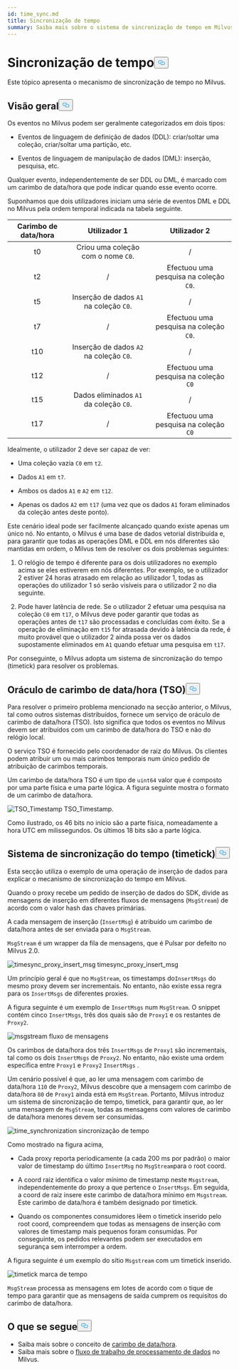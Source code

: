 ```yaml
---
id: time_sync.md
title: Sincronização de tempo
summary: Saiba mais sobre o sistema de sincronização de tempo em Milvus.
---
```

<h1 id="Time-Synchronization" class="common-anchor-header">Sincronização de tempo<button data-href="#Time-Synchronization" class="anchor-icon" translate="no">
      <svg translate="no"
        aria-hidden="true"
        focusable="false"
        height="20"
        version="1.1"
        viewBox="0 0 16 16"
        width="16"
      >
        <path
          fill="#0092E4"
          fill-rule="evenodd"
          d="M4 9h1v1H4c-1.5 0-3-1.69-3-3.5S2.55 3 4 3h4c1.45 0 3 1.69 3 3.5 0 1.41-.91 2.72-2 3.25V8.59c.58-.45 1-1.27 1-2.09C10 5.22 8.98 4 8 4H4c-.98 0-2 1.22-2 2.5S3 9 4 9zm9-3h-1v1h1c1 0 2 1.22 2 2.5S13.98 12 13 12H9c-.98 0-2-1.22-2-2.5 0-.83.42-1.64 1-2.09V6.25c-1.09.53-2 1.84-2 3.25C6 11.31 7.55 13 9 13h4c1.45 0 3-1.69 3-3.5S14.5 6 13 6z"
        ></path>
      </svg>
    </button></h1><p>Este tópico apresenta o mecanismo de sincronização de tempo no Milvus.</p>
<h2 id="Overview" class="common-anchor-header">Visão geral<button data-href="#Overview" class="anchor-icon" translate="no">
      <svg translate="no"
        aria-hidden="true"
        focusable="false"
        height="20"
        version="1.1"
        viewBox="0 0 16 16"
        width="16"
      >
        <path
          fill="#0092E4"
          fill-rule="evenodd"
          d="M4 9h1v1H4c-1.5 0-3-1.69-3-3.5S2.55 3 4 3h4c1.45 0 3 1.69 3 3.5 0 1.41-.91 2.72-2 3.25V8.59c.58-.45 1-1.27 1-2.09C10 5.22 8.98 4 8 4H4c-.98 0-2 1.22-2 2.5S3 9 4 9zm9-3h-1v1h1c1 0 2 1.22 2 2.5S13.98 12 13 12H9c-.98 0-2-1.22-2-2.5 0-.83.42-1.64 1-2.09V6.25c-1.09.53-2 1.84-2 3.25C6 11.31 7.55 13 9 13h4c1.45 0 3-1.69 3-3.5S14.5 6 13 6z"
        ></path>
      </svg>
    </button></h2><p>Os eventos no Milvus podem ser geralmente categorizados em dois tipos:</p>
<ul>
<li><p>Eventos de linguagem de definição de dados (DDL): criar/soltar uma coleção, criar/soltar uma partição, etc.</p></li>
<li><p>Eventos de linguagem de manipulação de dados (DML): inserção, pesquisa, etc.</p></li>
</ul>
<p>Qualquer evento, independentemente de ser DDL ou DML, é marcado com um carimbo de data/hora que pode indicar quando esse evento ocorre.</p>
<p>Suponhamos que dois utilizadores iniciam uma série de eventos DML e DDL no Milvus pela ordem temporal indicada na tabela seguinte.</p>
<table>
<thead>
<tr><th style="text-align:center">Carimbo de data/hora</th><th style="text-align:center">Utilizador 1</th><th style="text-align:center">Utilizador 2</th></tr>
</thead>
<tbody>
<tr><td style="text-align:center">t0</td><td style="text-align:center">Criou uma coleção com o nome <code translate="no">C0</code>.</td><td style="text-align:center">/</td></tr>
<tr><td style="text-align:center">t2</td><td style="text-align:center">/</td><td style="text-align:center">Efectuou uma pesquisa na coleção <code translate="no">C0</code>.</td></tr>
<tr><td style="text-align:center">t5</td><td style="text-align:center">Inserção de dados <code translate="no">A1</code> na coleção <code translate="no">C0</code>.</td><td style="text-align:center">/</td></tr>
<tr><td style="text-align:center">t7</td><td style="text-align:center">/</td><td style="text-align:center">Efectuou uma pesquisa na coleção <code translate="no">C0</code>.</td></tr>
<tr><td style="text-align:center">t10</td><td style="text-align:center">Inserção de dados <code translate="no">A2</code> na coleção <code translate="no">C0</code>.</td><td style="text-align:center">/</td></tr>
<tr><td style="text-align:center">t12</td><td style="text-align:center">/</td><td style="text-align:center">Efectuou uma pesquisa na coleção <code translate="no">C0</code></td></tr>
<tr><td style="text-align:center">t15</td><td style="text-align:center">Dados eliminados <code translate="no">A1</code> da coleção <code translate="no">C0</code>.</td><td style="text-align:center">/</td></tr>
<tr><td style="text-align:center">t17</td><td style="text-align:center">/</td><td style="text-align:center">Efectuou uma pesquisa na coleção <code translate="no">C0</code></td></tr>
</tbody>
</table>
<p>Idealmente, o utilizador 2 deve ser capaz de ver:</p>
<ul>
<li><p>Uma coleção vazia <code translate="no">C0</code> em <code translate="no">t2</code>.</p></li>
<li><p>Dados <code translate="no">A1</code> em <code translate="no">t7</code>.</p></li>
<li><p>Ambos os dados <code translate="no">A1</code> e <code translate="no">A2</code> em <code translate="no">t12</code>.</p></li>
<li><p>Apenas os dados <code translate="no">A2</code> em <code translate="no">t17</code> (uma vez que os dados <code translate="no">A1</code> foram eliminados da coleção antes deste ponto).</p></li>
</ul>
<p>Este cenário ideal pode ser facilmente alcançado quando existe apenas um único nó. No entanto, o Milvus é uma base de dados vetorial distribuída e, para garantir que todas as operações DML e DDL em nós diferentes são mantidas em ordem, o Milvus tem de resolver os dois problemas seguintes:</p>
<ol>
<li><p>O relógio de tempo é diferente para os dois utilizadores no exemplo acima se eles estiverem em nós diferentes. Por exemplo, se o utilizador 2 estiver 24 horas atrasado em relação ao utilizador 1, todas as operações do utilizador 1 só serão visíveis para o utilizador 2 no dia seguinte.</p></li>
<li><p>Pode haver latência de rede. Se o utilizador 2 efetuar uma pesquisa na coleção <code translate="no">C0</code> em <code translate="no">t17</code>, o Milvus deve poder garantir que todas as operações antes de <code translate="no">t17</code> são processadas e concluídas com êxito. Se a operação de eliminação em <code translate="no">t15</code> for atrasada devido à latência da rede, é muito provável que o utilizador 2 ainda possa ver os dados supostamente eliminados em <code translate="no">A1</code> quando efetuar uma pesquisa em <code translate="no">t17</code>.</p></li>
</ol>
<p>Por conseguinte, o Milvus adopta um sistema de sincronização do tempo (timetick) para resolver os problemas.</p>
<h2 id="Timestamp-oracle-TSO" class="common-anchor-header">Oráculo de carimbo de data/hora (TSO)<button data-href="#Timestamp-oracle-TSO" class="anchor-icon" translate="no">
      <svg translate="no"
        aria-hidden="true"
        focusable="false"
        height="20"
        version="1.1"
        viewBox="0 0 16 16"
        width="16"
      >
        <path
          fill="#0092E4"
          fill-rule="evenodd"
          d="M4 9h1v1H4c-1.5 0-3-1.69-3-3.5S2.55 3 4 3h4c1.45 0 3 1.69 3 3.5 0 1.41-.91 2.72-2 3.25V8.59c.58-.45 1-1.27 1-2.09C10 5.22 8.98 4 8 4H4c-.98 0-2 1.22-2 2.5S3 9 4 9zm9-3h-1v1h1c1 0 2 1.22 2 2.5S13.98 12 13 12H9c-.98 0-2-1.22-2-2.5 0-.83.42-1.64 1-2.09V6.25c-1.09.53-2 1.84-2 3.25C6 11.31 7.55 13 9 13h4c1.45 0 3-1.69 3-3.5S14.5 6 13 6z"
        ></path>
      </svg>
    </button></h2><p>Para resolver o primeiro problema mencionado na secção anterior, o Milvus, tal como outros sistemas distribuídos, fornece um serviço de oráculo de carimbo de data/hora (TSO). Isto significa que todos os eventos no Milvus devem ser atribuídos com um carimbo de data/hora do TSO e não do relógio local.</p>
<p>O serviço TSO é fornecido pelo coordenador de raiz do Milvus. Os clientes podem atribuir um ou mais carimbos temporais num único pedido de atribuição de carimbos temporais.</p>
<p>Um carimbo de data/hora TSO é um tipo de <code translate="no">uint64</code> valor que é composto por uma parte física e uma parte lógica. A figura seguinte mostra o formato de um carimbo de data/hora.</p>
<p>
  
   <span class="img-wrapper"> <img translate="no" src="/docs/v2.4.x/assets/TSO_Timestamp.png" alt="TSO_Timestamp" class="doc-image" id="tso_timestamp" />
   </span> <span class="img-wrapper"> <span>TSO_Timestamp</span>. </span></p>
<p>Como ilustrado, os 46 bits no início são a parte física, nomeadamente a hora UTC em milissegundos. Os últimos 18 bits são a parte lógica.</p>
<h2 id="Time-synchronization-system-timetick" class="common-anchor-header">Sistema de sincronização do tempo (timetick)<button data-href="#Time-synchronization-system-timetick" class="anchor-icon" translate="no">
      <svg translate="no"
        aria-hidden="true"
        focusable="false"
        height="20"
        version="1.1"
        viewBox="0 0 16 16"
        width="16"
      >
        <path
          fill="#0092E4"
          fill-rule="evenodd"
          d="M4 9h1v1H4c-1.5 0-3-1.69-3-3.5S2.55 3 4 3h4c1.45 0 3 1.69 3 3.5 0 1.41-.91 2.72-2 3.25V8.59c.58-.45 1-1.27 1-2.09C10 5.22 8.98 4 8 4H4c-.98 0-2 1.22-2 2.5S3 9 4 9zm9-3h-1v1h1c1 0 2 1.22 2 2.5S13.98 12 13 12H9c-.98 0-2-1.22-2-2.5 0-.83.42-1.64 1-2.09V6.25c-1.09.53-2 1.84-2 3.25C6 11.31 7.55 13 9 13h4c1.45 0 3-1.69 3-3.5S14.5 6 13 6z"
        ></path>
      </svg>
    </button></h2><p>Esta secção utiliza o exemplo de uma operação de inserção de dados para explicar o mecanismo de sincronização do tempo em Milvus.</p>
<p>Quando o proxy recebe um pedido de inserção de dados do SDK, divide as mensagens de inserção em diferentes fluxos de mensagens (<code translate="no">MsgStream</code>) de acordo com o valor hash das chaves primárias.</p>
<p>A cada mensagem de inserção (<code translate="no">InsertMsg</code>) é atribuído um carimbo de data/hora antes de ser enviada para o <code translate="no">MsgStream</code>.</p>
<div class="alert note">
  <code translate="no">MsgStream</code> é um wrapper da fila de mensagens, que é Pulsar por defeito no Milvus 2.0.</div>
<p>
  
   <span class="img-wrapper"> <img translate="no" src="/docs/v2.4.x/assets/timesync_proxy_insert_msg.png" alt="timesync_proxy_insert_msg" class="doc-image" id="timesync_proxy_insert_msg" />
   </span> <span class="img-wrapper"> <span>timesync_proxy_insert_msg</span> </span></p>
<p>Um princípio geral é que no <code translate="no">MsgStream</code>, os timestamps do<code translate="no">InsertMsgs</code> do mesmo proxy devem ser incrementais. No entanto, não existe essa regra para os <code translate="no">InsertMsgs</code> de diferentes proxies.</p>
<p>A figura seguinte é um exemplo de <code translate="no">InsertMsgs</code> num <code translate="no">MsgStream</code>. O snippet contém cinco <code translate="no">InsertMsgs</code>, três dos quais são de <code translate="no">Proxy1</code> e os restantes de <code translate="no">Proxy2</code>.</p>
<p>
  
   <span class="img-wrapper"> <img translate="no" src="/docs/v2.4.x/assets/msgstream.png" alt="msgstream" class="doc-image" id="msgstream" />
   </span> <span class="img-wrapper"> <span>fluxo de mensagens</span> </span></p>
<p>Os carimbos de data/hora dos três <code translate="no">InsertMsgs</code> de <code translate="no">Proxy1</code> são incrementais, tal como os dois <code translate="no">InsertMsgs</code> de <code translate="no">Proxy2</code>. No entanto, não existe uma ordem específica entre <code translate="no">Proxy1</code> e <code translate="no">Proxy2</code> <code translate="no">InsertMsgs</code> .</p>
<p>Um cenário possível é que, ao ler uma mensagem com carimbo de data/hora <code translate="no">110</code> de <code translate="no">Proxy2</code>, Milvus descobre que a mensagem com carimbo de data/hora <code translate="no">80</code> de <code translate="no">Proxy1</code> ainda está em <code translate="no">MsgStream</code>. Portanto, Milvus introduz um sistema de sincronização de tempo, timetick, para garantir que, ao ler uma mensagem de <code translate="no">MsgStream</code>, todas as mensagens com valores de carimbo de data/hora menores devem ser consumidas.</p>
<p>
  
   <span class="img-wrapper"> <img translate="no" src="/docs/v2.4.x/assets/time_synchronization.png" alt="time_synchronization" class="doc-image" id="time_synchronization" />
   </span> <span class="img-wrapper"> <span>sincronização de tempo</span> </span></p>
<p>Como mostrado na figura acima,</p>
<ul>
<li><p>Cada proxy reporta periodicamente (a cada 200 ms por padrão) o maior valor de timestamp do último <code translate="no">InsertMsg</code> no <code translate="no">MsgStream</code>para o root coord.</p></li>
<li><p>A coord raiz identifica o valor mínimo de timestamp neste <code translate="no">Msgstream</code>, independentemente do proxy a que pertence o <code translate="no">InsertMsgs</code>. Em seguida, a coord de raiz insere este carimbo de data/hora mínimo em <code translate="no">Msgstream</code>. Este carimbo de data/hora é também designado por timetick.</p></li>
<li><p>Quando os componentes consumidores lêem o timetick inserido pelo root coord, compreendem que todas as mensagens de inserção com valores de timestamp mais pequenos foram consumidas. Por conseguinte, os pedidos relevantes podem ser executados em segurança sem interromper a ordem.</p></li>
</ul>
<p>A figura seguinte é um exemplo do sítio <code translate="no">Msgstream</code> com um timetick inserido.</p>
<p>
  
   <span class="img-wrapper"> <img translate="no" src="/docs/v2.4.x/assets/timetick.png" alt="timetick" class="doc-image" id="timetick" />
   </span> <span class="img-wrapper"> <span>marca de tempo</span> </span></p>
<p><code translate="no">MsgStream</code> processa as mensagens em lotes de acordo com o tique de tempo para garantir que as mensagens de saída cumprem os requisitos do carimbo de data/hora.</p>
<h2 id="Whats-next" class="common-anchor-header">O que se segue<button data-href="#Whats-next" class="anchor-icon" translate="no">
      <svg translate="no"
        aria-hidden="true"
        focusable="false"
        height="20"
        version="1.1"
        viewBox="0 0 16 16"
        width="16"
      >
        <path
          fill="#0092E4"
          fill-rule="evenodd"
          d="M4 9h1v1H4c-1.5 0-3-1.69-3-3.5S2.55 3 4 3h4c1.45 0 3 1.69 3 3.5 0 1.41-.91 2.72-2 3.25V8.59c.58-.45 1-1.27 1-2.09C10 5.22 8.98 4 8 4H4c-.98 0-2 1.22-2 2.5S3 9 4 9zm9-3h-1v1h1c1 0 2 1.22 2 2.5S13.98 12 13 12H9c-.98 0-2-1.22-2-2.5 0-.83.42-1.64 1-2.09V6.25c-1.09.53-2 1.84-2 3.25C6 11.31 7.55 13 9 13h4c1.45 0 3-1.69 3-3.5S14.5 6 13 6z"
        ></path>
      </svg>
    </button></h2><ul>
<li>Saiba mais sobre o conceito de <a href="/docs/pt/timestamp.md">carimbo de data/hora</a>.</li>
<li>Saiba mais sobre o <a href="/docs/pt/data_processing.md">fluxo de trabalho de processamento de dados</a> no Milvus.</li>
</ul>
